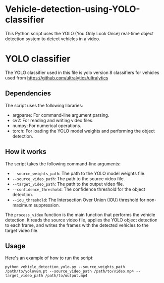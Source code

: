 # Vehicle-detection-using-YOLO-classifier


This Python script uses the YOLO (You Only Look Once) real-time object detection system to detect vehicles in a video.

# YOLO classifier
The YOLO classifier used in this file is yolo version 8 classifiers for vehicles used from https://github.com/ultralytics/ultralytics 

## Dependencies

The script uses the following libraries:
- argparse: For command-line argument parsing.
- cv2: For reading and writing video files.
- numpy: For numerical operations.
- torch: For loading the YOLO model weights and performing the object detection.

## How it works

The script takes the following command-line arguments:
- `--source_weights_path`: The path to the YOLO model weights file.
- `--source_video_path`: The path to the source video file.
- `--target_video_path`: The path to the output video file.
- `--confidence_threshold`: The confidence threshold for the object detection.
- `--iou_threshold`: The Intersection Over Union (IOU) threshold for non-maximum suppression.

The `process_video` function is the main function that performs the vehicle detection. It reads the source video file, applies the YOLO object detection to each frame, and writes the frames with the detected vehicles to the target video file.

## Usage

Here's an example of how to run the script:

```shell
python vehicle_detection_yolo.py --source_weights_path /path/to/yolov8m.pt --source_video_path /path/to/video.mp4 --target_video_path /path/to/output.mp4

